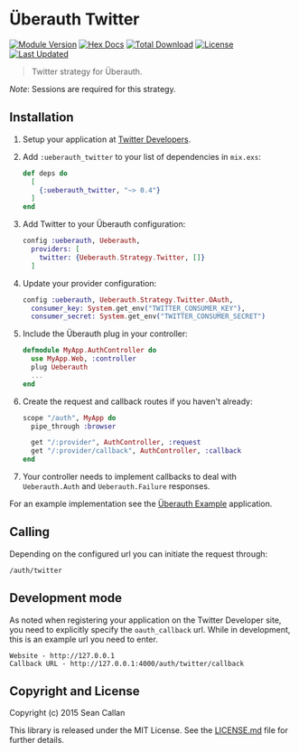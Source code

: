 # Überauth Twitter

[![Module Version](https://img.shields.io/hexpm/v/ueberauth_twitter.svg)](https://hex.pm/packages/ueberauth_twitter)
[![Hex Docs](https://img.shields.io/badge/hex-docs-lightgreen.svg)](https://hexdocs.pm/ueberauth_twitter/)
[![Total Download](https://img.shields.io/hexpm/dt/ueberauth_twitter.svg)](https://hex.pm/packages/ueberauth_twitter)
[![License](https://img.shields.io/hexpm/l/ueberauth_twitter.svg)](https://github.com/ueberauth/ueberauth_twitter/blob/master/LICENSE.md)
[![Last Updated](https://img.shields.io/github/last-commit/ueberauth/ueberauth_twitter.svg)](https://github.com/ueberauth/ueberauth_twitter/commits/master)

> Twitter strategy for Überauth.

_Note_: Sessions are required for this strategy.

## Installation

1. Setup your application at [Twitter Developers](https://dev.twitter.com/).

2.  Add `:ueberauth_twitter` to your list of dependencies in `mix.exs`:

    ```elixir
    def deps do
      [
        {:ueberauth_twitter, "~> 0.4"}
      ]
    end
    ```

3.  Add Twitter to your Überauth configuration:

    ```elixir
    config :ueberauth, Ueberauth,
      providers: [
        twitter: {Ueberauth.Strategy.Twitter, []}
      ]
    ```

4.  Update your provider configuration:

    ```elixir
    config :ueberauth, Ueberauth.Strategy.Twitter.OAuth,
      consumer_key: System.get_env("TWITTER_CONSUMER_KEY"),
      consumer_secret: System.get_env("TWITTER_CONSUMER_SECRET")
    ```

5.  Include the Überauth plug in your controller:

    ```elixir
    defmodule MyApp.AuthController do
      use MyApp.Web, :controller
      plug Ueberauth
      ...
    end
    ```

6.  Create the request and callback routes if you haven't already:

    ```elixir
    scope "/auth", MyApp do
      pipe_through :browser

      get "/:provider", AuthController, :request
      get "/:provider/callback", AuthController, :callback
    end
    ```

7. Your controller needs to implement callbacks to deal with `Ueberauth.Auth`
   and `Ueberauth.Failure` responses.

For an example implementation see the [Überauth Example](https://github.com/ueberauth/ueberauth_example) application.

## Calling

Depending on the configured url you can initiate the request through:

    /auth/twitter

## Development mode

As noted when registering your application on the Twitter Developer site, you need to explicitly specify the `oauth_callback` url.  While in development, this is an example url you need to enter.

    Website - http://127.0.0.1
    Callback URL - http://127.0.0.1:4000/auth/twitter/callback

## Copyright and License

Copyright (c) 2015 Sean Callan

This library is released under the MIT License. See the [LICENSE.md](./LICENSE.md) file
for further details.
